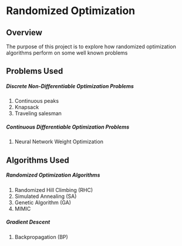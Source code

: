 # Randomized Optimization

## Overview
The purpose of this project is to explore how randomized optimization algorithms perform on some well known problems

## Problems Used
##### Discrete Non-Differentiable Optimization Problems
1) Continuous peaks
2) Knapsack
3) Traveling salesman
##### Continuous Differentiable Optimization Problems
1) Neural Network Weight Optimization

## Algorithms Used
##### Randomized Optimization Algorithms
1) Randomized Hill Climbing (RHC)
2) Simulated Annealing (SA)
3) Genetic Algorithm (GA)
4) MIMIC 
##### Gradient Descent 
1) Backpropagation (BP)

